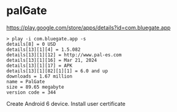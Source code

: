 # palGate

https://play.google.com/store/apps/details?id=com.bluegate.app

~~~
> play -i com.bluegate.app -s
details[8] = 0 USD
details[13][1][4] = 1.5.082
details[13][1][12] = http://www.pal-es.com
details[13][1][16] = Mar 21, 2024
details[13][1][17] = APK
details[13][1][82][1][1] = 6.0 and up
downloads = 1.67 million
name = PalGate
size = 89.65 megabyte
version code = 344
~~~

Create Android 6 device. Install user certificate
